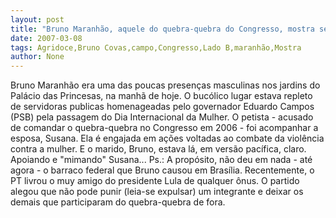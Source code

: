 ```yaml
---
layout: post
title: "Bruno Maranhão, aquele do quebra-quebra do Congresso, mostra seu lado doce, no Campo das Princesas"
date: 2007-03-08
tags: Agridoce,Bruno Covas,campo,Congresso,Lado B,maranhão,Mostra
author: None
---
```

Bruno Maranhão era uma das poucas presenças masculinas nos jardins do Palácio das Princesas, na manhã de hoje.
O bucólico lugar estava repleto de servidoras publicas homenageadas pelo governador Eduardo Campos (PSB) pela passagem do Dia Internacional da Mulher.
O petista - acusado de comandar o quebra-quebra no Congresso em 2006 - foi acompanhar a esposa, Susana. 
Ela é engajada em ações voltadas ao combate da violência contra a mulher.
E o marido, Bruno, estava lá, em versão pacífica, claro. Apoiando e \"mimando\" Susana...
Ps.: A propósito, não deu em nada - até agora - o barraco federal que Bruno causou em Brasília. Recentemente, o PT livrou o muy amigo do presidente Lula de qualquer ônus. O partido alegou que não pode punir (leia-se expulsar) um integrante e deixar os demais que participaram do quebra-quebra de fora. 
